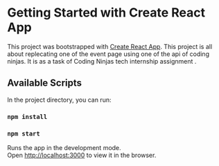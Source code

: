 # Getting Started with Create React App

This project was bootstrapped with [Create React App](https://github.com/facebook/create-react-app).
This project is all about replecating one of the event page using one of the api of coding ninjas.
It is as a task of Coding Ninjas tech internship assignment .

## Available Scripts

In the project directory, you can run:
### `npm install`
### `npm start`

Runs the app in the development mode.\
Open [http://localhost:3000](http://localhost:3000) to view it in the browser.

